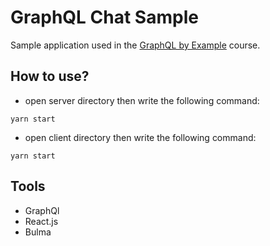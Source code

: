 # GraphQL Chat Sample

Sample application used in the [GraphQL by Example](https://bit.ly/graphql-by-example) course.

## How to use?
- open server directory then write the following command:

```
yarn start 
```
- open client directory then write the following command:

```
yarn start 
```
## Tools
- GraphQl
- React.js
- Bulma
